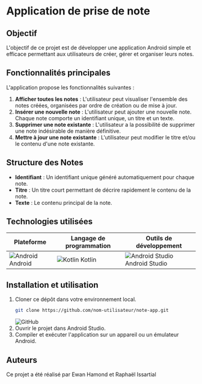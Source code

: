 # Application de prise de note

## Objectif
L'objectif de ce projet est de développer une application Android simple et efficace permettant aux utilisateurs de créer, gérer et organiser leurs notes.

## Fonctionnalités principales
L'application propose les fonctionnalités suivantes :

1. **Afficher toutes les notes** : L'utilisateur peut visualiser l'ensemble des notes créées, organisées par ordre de création ou de mise à jour.
2. **Insérer une nouvelle note** : L'utilisateur peut ajouter une nouvelle note. Chaque note comporte un identifiant unique, un titre et un texte.
3. **Supprimer une note existante** : L'utilisateur a la possibilité de supprimer une note indésirable de manière définitive.
4. **Mettre à jour une note existante** : L'utilisateur peut modifier le titre et/ou le contenu d'une note existante.

## Structure des Notes
- **Identifiant** : Un identifiant unique généré automatiquement pour chaque note.
- **Titre** : Un titre court permettant de décrire rapidement le contenu de la note.
- **Texte** : Le contenu principal de la note.

## Technologies utilisées

| Plateforme | Langage de programmation | Outils de développement |
|------------|--------------------------|-------------------------|
| ![Android](https://img.icons8.com/ios-filled/50/000000/android-os.png) Android |  ![Kotlin](https://img.icons8.com/color/50/000000/kotlin.png) Kotlin | ![Android Studio](https://img.icons8.com/color/50/000000/android-studio--v2.png) Android Studio |


## Installation et utilisation
1. Cloner ce dépôt dans votre environnement local.
    ```bash
    git clone https://github.com/nom-utilisateur/note-app.git
    ```
    ![GitHub](https://img.icons8.com/ios-glyphs/30/000000/github.png)
2. Ouvrir le projet dans Android Studio.
3. Compiler et exécuter l'application sur un appareil ou un émulateur Android.

## Auteurs
Ce projet a été réalisé par Ewan Hamond et Raphaël Issartial
